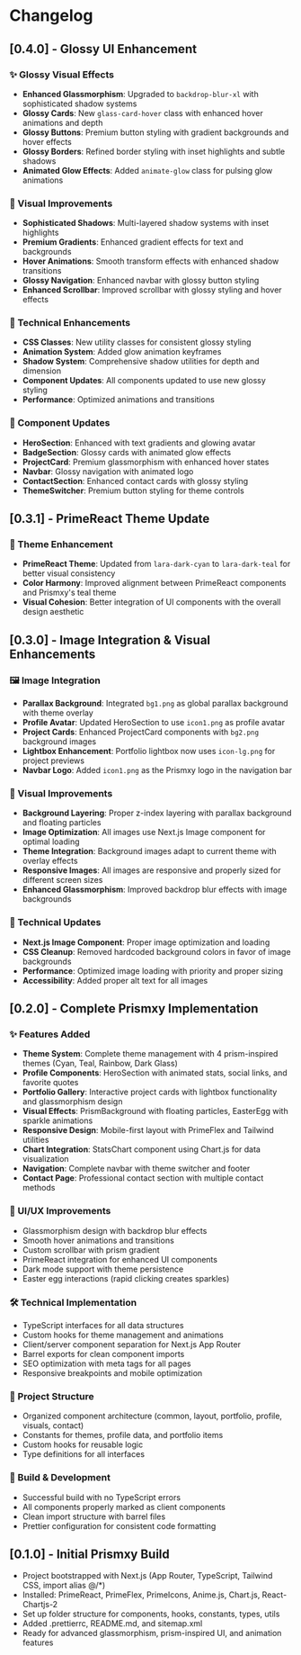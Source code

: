 # Changelog

## [0.4.0] - Glossy UI Enhancement

### ✨ Glossy Visual Effects

- **Enhanced Glassmorphism**: Upgraded to `backdrop-blur-xl` with sophisticated shadow systems
- **Glossy Cards**: New `glass-card-hover` class with enhanced hover animations and depth
- **Glossy Buttons**: Premium button styling with gradient backgrounds and hover effects
- **Glossy Borders**: Refined border styling with inset highlights and subtle shadows
- **Animated Glow Effects**: Added `animate-glow` class for pulsing glow animations

### 🎨 Visual Improvements

- **Sophisticated Shadows**: Multi-layered shadow systems with inset highlights
- **Premium Gradients**: Enhanced gradient effects for text and backgrounds
- **Hover Animations**: Smooth transform effects with enhanced shadow transitions
- **Glossy Navigation**: Enhanced navbar with glossy button styling
- **Enhanced Scrollbar**: Improved scrollbar with glossy styling and hover effects

### 🔧 Technical Enhancements

- **CSS Classes**: New utility classes for consistent glossy styling
- **Animation System**: Added glow animation keyframes
- **Shadow System**: Comprehensive shadow utilities for depth and dimension
- **Component Updates**: All components updated to use new glossy styling
- **Performance**: Optimized animations and transitions

### 📱 Component Updates

- **HeroSection**: Enhanced with text gradients and glowing avatar
- **BadgeSection**: Glossy cards with animated glow effects
- **ProjectCard**: Premium glassmorphism with enhanced hover states
- **Navbar**: Glossy navigation with animated logo
- **ContactSection**: Enhanced contact cards with glossy styling
- **ThemeSwitcher**: Premium button styling for theme controls

## [0.3.1] - PrimeReact Theme Update

### 🎨 Theme Enhancement

- **PrimeReact Theme**: Updated from `lara-dark-cyan` to `lara-dark-teal` for better visual consistency
- **Color Harmony**: Improved alignment between PrimeReact components and Prismxy's teal theme
- **Visual Cohesion**: Better integration of UI components with the overall design aesthetic

## [0.3.0] - Image Integration & Visual Enhancements

### 🖼 Image Integration

- **Parallax Background**: Integrated `bg1.png` as global parallax background with theme overlay
- **Profile Avatar**: Updated HeroSection to use `icon1.png` as profile avatar
- **Project Cards**: Enhanced ProjectCard components with `bg2.png` background images
- **Lightbox Enhancement**: Portfolio lightbox now uses `icon-lg.png` for project previews
- **Navbar Logo**: Added `icon1.png` as the Prismxy logo in the navigation bar

### 🎨 Visual Improvements

- **Background Layering**: Proper z-index layering with parallax background and floating particles
- **Image Optimization**: All images use Next.js Image component for optimal loading
- **Theme Integration**: Background images adapt to current theme with overlay effects
- **Responsive Images**: All images are responsive and properly sized for different screen sizes
- **Enhanced Glassmorphism**: Improved backdrop blur effects with image backgrounds

### 🔧 Technical Updates

- **Next.js Image Component**: Proper image optimization and loading
- **CSS Cleanup**: Removed hardcoded background colors in favor of image backgrounds
- **Performance**: Optimized image loading with priority and proper sizing
- **Accessibility**: Added proper alt text for all images

## [0.2.0] - Complete Prismxy Implementation

### ✨ Features Added

- **Theme System**: Complete theme management with 4 prism-inspired themes (Cyan, Teal, Rainbow, Dark Glass)
- **Profile Components**: HeroSection with animated stats, social links, and favorite quotes
- **Portfolio Gallery**: Interactive project cards with lightbox functionality and glassmorphism design
- **Visual Effects**: PrismBackground with floating particles, EasterEgg with sparkle animations
- **Responsive Design**: Mobile-first layout with PrimeFlex and Tailwind utilities
- **Chart Integration**: StatsChart component using Chart.js for data visualization
- **Navigation**: Complete navbar with theme switcher and footer
- **Contact Page**: Professional contact section with multiple contact methods

### 🎨 UI/UX Improvements

- Glassmorphism design with backdrop blur effects
- Smooth hover animations and transitions
- Custom scrollbar with prism gradient
- PrimeReact integration for enhanced UI components
- Dark mode support with theme persistence
- Easter egg interactions (rapid clicking creates sparkles)

### 🛠 Technical Implementation

- TypeScript interfaces for all data structures
- Custom hooks for theme management and animations
- Client/server component separation for Next.js App Router
- Barrel exports for clean component imports
- SEO optimization with meta tags for all pages
- Responsive breakpoints and mobile optimization

### 📁 Project Structure

- Organized component architecture (common, layout, portfolio, profile, visuals, contact)
- Constants for themes, profile data, and portfolio items
- Custom hooks for reusable logic
- Type definitions for all interfaces

### 🔧 Build & Development

- Successful build with no TypeScript errors
- All components properly marked as client components
- Clean import structure with barrel files
- Prettier configuration for consistent code formatting

## [0.1.0] - Initial Prismxy Build

- Project bootstrapped with Next.js (App Router, TypeScript, Tailwind CSS, import alias @/\*)
- Installed: PrimeReact, PrimeFlex, PrimeIcons, Anime.js, Chart.js, React-Chartjs-2
- Set up folder structure for components, hooks, constants, types, utils
- Added .prettierrc, README.md, and sitemap.xml
- Ready for advanced glassmorphism, prism-inspired UI, and animation features
